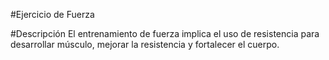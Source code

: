 #Ejercicio de Fuerza

#Descripción
El entrenamiento de fuerza implica el uso de resistencia para desarrollar músculo, mejorar la resistencia y fortalecer el cuerpo.